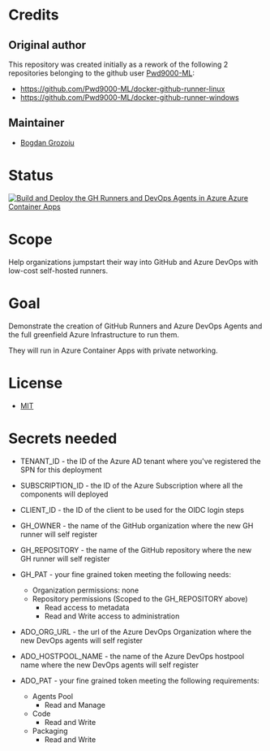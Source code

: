 # Credits
## Original author
This repository was created initially as a rework of the following 2 repositories belonging to the github user [Pwd9000-ML](https://github.com/Pwd9000-ML):
* https://github.com/Pwd9000-ML/docker-github-runner-linux
* https://github.com/Pwd9000-ML/docker-github-runner-windows
## Maintainer
* [Bogdan Grozoiu](https://github.com/bogdan-grozoiu)

# Status
[![Build and Deploy the GH Runners and DevOps Agents in Azure Azure Container Apps](https://github.com/msft-azure-iac-hackathon/github-runner-and-devops-agent-in-azure-container-apps/actions/workflows/build-and-deploy-workflow.yml/badge.svg)](https://github.com/msft-azure-iac-hackathon/github-runner-and-devops-agent-in-azure-container-apps/actions/workflows/build-and-deploy-workflow.yml)
# Scope
Help organizations jumpstart their way into GitHub and Azure DevOps with low-cost self-hosted runners.

# Goal
Demonstrate the creation of GitHub Runners and Azure DevOps Agents and the full greenfield Azure Infrastructure to run them.

They will run in Azure Container Apps with private networking.

# License
* [MIT](https://github.com/MSFT-NL-Demo/github-runner-in-azure-container-apps/blob/main/LICENSE)

# Secrets needed
* TENANT_ID - the ID of the Azure AD tenant where you've registered the SPN for this deployment
* SUBSCRIPTION_ID - the ID of the Azure Subscription where all the components will deployed
* CLIENT_ID - the ID of the client to be used for the OIDC login steps

* GH_OWNER - the name of the GitHub organization where the new GH runner will self register
* GH_REPOSITORY - the name of the GitHub repository where the new GH runner will self register
* GH_PAT - your fine grained token meeting the following needs:
    - Organization permissions: none
    - Repository permissions (Scoped to the GH_REPOSITORY above)
        - Read access to metadata
        - Read and Write access to administration

* ADO_ORG_URL - the url of the Azure DevOps Organization where the new DevOps agents will self register
* ADO_HOSTPOOL_NAME - the name of the Azure DevOps hostpool name where the new DevOps agents will self register
* ADO_PAT - your fine grained token meeting the following requirements:
    - Agents Pool
        - Read and Manage
    - Code
        - Read and Write
    - Packaging
        - Read and Write